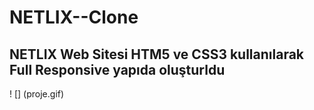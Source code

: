  <h1>NETLIX--Clone </h1>

 <h2>NETLIX Web Sitesi HTM5 ve CSS3 kullanılarak Full Responsive yapıda oluşturldu</h2>

 ! [] (proje.gif)


